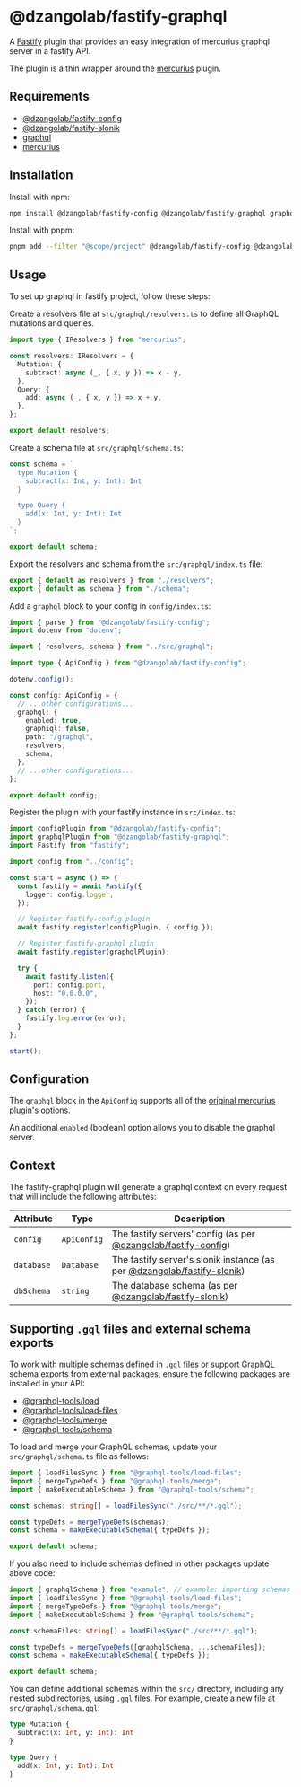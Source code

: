 # @dzangolab/fastify-graphql

A [Fastify](https://github.com/fastify/fastify) plugin that provides an easy integration of mercurius graphql server in a fastify API.

The plugin is a thin wrapper around the [mercurius](https://mercurius.dev/#/) plugin.

## Requirements

* [@dzangolab/fastify-config](../config/)
* [@dzangolab/fastify-slonik](../slonik/)
* [graphql](https://github.com/graphql/graphql-js)
* [mercurius](https://mercurius.dev/#/)

## Installation

Install with npm:

```bash
npm install @dzangolab/fastify-config @dzangolab/fastify-graphql graphql mercurius
```

Install with pnpm:

```bash
pnpm add --filter "@scope/project" @dzangolab/fastify-config @dzangolab/fastify-graphql graphql mercurius
```

## Usage
To set up graphql in fastify project, follow these steps:

Create a resolvers file at `src/graphql/resolvers.ts` to define all GraphQL mutations and queries.

```typescript
import type { IResolvers } from "mercurius";

const resolvers: IResolvers = {
  Mutation: {
    subtract: async (_, { x, y }) => x - y,
  },
  Query: {
    add: async (_, { x, y }) => x + y,
  },
};

export default resolvers;
```

Create a schema file at `src/graphql/schema.ts`:

```typescript
const schema = `
  type Mutation {
    subtract(x: Int, y: Int): Int
  }

  type Query {
    add(x: Int, y: Int): Int
  }
`;

export default schema;
```

Export the resolvers and schema from the `src/graphql/index.ts` file:

```typescript
export { default as resolvers } from "./resolvers";
export { default as schema } from "./schema";
```

Add a `graphql` block to your config in `config/index.ts`:

```typescript
import { parse } from "@dzangolab/fastify-config";
import dotenv from "dotenv";

import { resolvers, schema } from "../src/graphql";

import type { ApiConfig } from "@dzangolab/fastify-config";

dotenv.config();

const config: ApiConfig = {
  // ...other configurations...
  graphql: {
    enabled: true,
    graphiql: false,
    path: "/graphql",
    resolvers,
    schema,
  },
  // ...other configurations...
};

export default config;
```

Register the plugin with your fastify instance in `src/index.ts`:

```typescript
import configPlugin from "@dzangolab/fastify-config";
import graphqlPlugin from "@dzangolab/fastify-graphql";
import Fastify from "fastify";

import config from "../config";

const start = async () => {
  const fastify = await Fastify({
    logger: config.logger,
  });

  // Register fastify-config plugin
  await fastify.register(configPlugin, { config });

  // Register fastify-graphql plugin
  await fastify.register(graphqlPlugin);

  try {
    await fastify.listen({
      port: config.port,
      host: "0.0.0.0",
    });
  } catch (error) {
    fastify.log.error(error);
  }
};

start();
```

## Configuration

The `graphql` block in the `ApiConfig` supports all of the [original mercurius plugin's options](https://mercurius.dev/#/docs/api/options?id=plugin-options).

An additional `enabled` (boolean) option allows you to disable the graphql server.

## Context

The fastify-graphql plugin will generate a graphql context on every request that will include the following attributes:

| Attribute  | Type | Description |
|------------|------|-------------|
| `config`   | `ApiConfig` | The fastify servers' config (as per [@dzangolab/fastify-config](../config/)) |
| `database` | `Database`  | The fastify server's slonik instance (as per [@dzangolab/fastify-slonik](../slonik/)) |
| `dbSchema` | `string` | The database schema (as per [@dzangolab/fastify-slonik](../slonik/)) |

## Supporting `.gql` files and external schema exports
 To work with multiple schemas defined in `.gql` files or support GraphQL schema exports from external packages, ensure the following packages are installed in your API:

* [@graphql-tools/load](https://github.com/ardatan/graphql-tools/tree/master/packages/load)
* [@graphql-tools/load-files](https://github.com/ardatan/graphql-tools/tree/master/packages/load-files)
* [@graphql-tools/merge](https://github.com/ardatan/graphql-tools/tree/master/packages/merge)
* [@graphql-tools/schema](https://github.com/ardatan/graphql-tools/tree/master/packages/schema)

To load and merge your GraphQL schemas, update your `src/graphql/schema.ts` file as follows:

```typescript
import { loadFilesSync } from "@graphql-tools/load-files";
import { mergeTypeDefs } from "@graphql-tools/merge";
import { makeExecutableSchema } from "@graphql-tools/schema";

const schemas: string[] = loadFilesSync("./src/**/*.gql");

const typeDefs = mergeTypeDefs(schemas);
const schema = makeExecutableSchema({ typeDefs });

export default schema;
```

If you also need to include schemas defined in other packages update above code:
```typescript
import { graphqlSchema } from "example"; // example: importing schemas from external packages
import { loadFilesSync } from "@graphql-tools/load-files";
import { mergeTypeDefs } from "@graphql-tools/merge";
import { makeExecutableSchema } from "@graphql-tools/schema";

const schemaFiles: string[] = loadFilesSync("./src/**/*.gql");

const typeDefs = mergeTypeDefs([graphqlSchema, ...schemaFiles]);
const schema = makeExecutableSchema({ typeDefs });

export default schema;
```
You can define additional schemas within the `src/` directory, including any nested subdirectories, using `.gql` files. For example, create a new file at `src/graphql/schema.gql`:

```graphql
type Mutation {
  subtract(x: Int, y: Int): Int
}

type Query {
  add(x: Int, y: Int): Int
}
```
